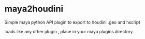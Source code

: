 maya2houdini
============

Simple maya python API plugin to export to houdini .geo and hscript

loads like any other plugin , place in your maya plugins directory.



